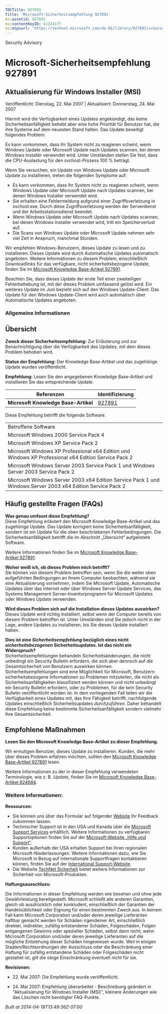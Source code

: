```yaml
---
TOCTitle: 927891
Title: 'Microsoft-Sicherheitsempfehlung 927891'
ms:assetid: 927891
ms:contentKeyID: 61224177
ms:mtpsurl: 'https://technet.microsoft.com/de-DE/library/927891(v=Security.10)'
---
```


Security Advisory

Microsoft-Sicherheitsempfehlung 927891
======================================

Aktualisierung für Windows Installer (MSI)
------------------------------------------

Veröffentlicht: Dienstag, 22. Mai 2007 | Aktualisiert: Donnerstag, 24. Mai 2007

Hiermit wird die Verfügbarkeit eines Updates angekündigt, das keine Sicherheitsanfälligkeit behebt aber eine hohe Priorität für Benutzer hat, die ihre Systeme auf dem neuesten Stand halten. Das Update beseitigt folgendes Problem:

Es kann vorkommen, dass Ihr System nicht zu reagieren scheint, wenn Windows Update oder Microsoft Update nach Updates scannen, bei denen Windows Installer verwendet wird. Unter Umständen stellen Sie fest, dass die CPU-Auslastung für den svchost-Prozess 100 % beträgt.

Wenn Sie versuchen, ein Update von Windows Update oder Microsoft Update zu installieren, treten die folgenden Symptome auf:

-   Es kann vorkommen, dass Ihr System nicht zu reagieren scheint, wenn Windows Update oder Microsoft Update nach Updates scannen, bei denen Windows Installer verwendet wird.
-   Sie erhalten eine Fehlermeldung aufgrund einer Zugriffsverletzung in svchost.exe. Durch diese Zugriffsverletzung werden der Serverdienst und der Arbeitsstationsdienst beendet.
-   Wenn Windows Update oder Microsoft Update nach Updates scannen, bei denen Windows Installer verwendet wird, tritt ein Speicherverlust auf.
-   Die Scans von Windows Update oder Microsoft Update nehmen sehr viel Zeit in Anspruch, manchmal Stunden.

Wir empfehlen Windows-Benutzern, dieses Update zu lesen und zu installieren. Dieses Update wird durch Automatische Updates automatisch angeboten. Weitere Informationen zu diesem Problem, einschließlich Downloadlinks für das verfügbare, nicht sicherheitsbezogene Update, finden Sie im [Microsoft Knowledge Base-Artikel 927891](http://support.microsoft.com/kb/927891).

Beachten Sie, dass dieses Update der erste Teil einer zweiteiligen Fehlerbehebung ist, mit der dieses Problem umfassend gelöst wird. Ein weiteres Update im Juni bezieht sich auf den Windows Update-Client. Das Update für den Windows Update-Client wird auch automatisch über Automatische Updates angeboten.

### Allgemeine Informationen

Übersicht
---------

**Zweck dieser Sicherheitsempfehlung:** Zur Erläuterung und zur Benachrichtigung über die Verfügbarkeit des Updates, mit dem dieses Problem behoben wird.

**Status der Empfehlung:** Der Knowledge Base-Artikel und das zugehörige Update wurden veröffentlicht.

**Empfehlung:** Lesen Sie den angegebenen Knowledge Base-Artikel und installieren Sie das entsprechende Update.

| Referenzen                           | Identifizierung                                  |
|--------------------------------------|--------------------------------------------------|
| **Microsoft Knowledge Base-Artikel** | [927891](http://support.microsoft.com/kb/927891) |

Diese Empfehlung betrifft die folgende Software.

|                                                                                                             |
|-------------------------------------------------------------------------------------------------------------|
| Betroffene Software                                                                                         |
| Microsoft Windows 2000 Service Pack 4                                                                       |
| Microsoft Windows XP Service Pack 2                                                                         |
| Microsoft Windows XP Professional x64 Edition und Windows XP Professional x64 Edition Service Pack 2        |
| Microsoft Windows Server 2003 Service Pack 1 und Windows Server 2003 Service Pack 2                         |
| Microsoft Windows Server 2003 x64 Edition Service Pack 1 und Windows Server 2003 x64 Edition Service Pack 2 |

Häufig gestellte Fragen (FAQs)
------------------------------

**Was genau umfasst diese Empfehlung?**  
Diese Empfehlung erläutert den Microsoft Knowledge Base-Artikel und das zugehörige Update. Das Update korrigiert keine Sicherheitsanfälligkeit, sondern ist ein Update für die oben beschriebenen Fehlerbedingungen. Die Sicherheitsanfälligkeit betrifft die im Abschnitt „Übersicht“ aufgelistete Software.

Weitere Informationen finden Sie im [Microsoft Knowledge Base-Artikel 927891](http://support.microsoft.com/kb/927891).

**Woher weiß ich, ob dieses Problem mich betrifft?**  
Sie können von diesem Problem betroffen sein, wenn Sie die weiter oben aufgeführten Bedingungen an Ihrem Computer beobachten, während sie eine Aktualisierung vornehmen, indem Sie Microsoft Update, Automatische Updates über das Internet oder über Windows Server Update Services, das Systems Management Server-Inventurprogramm für Microsoft Updates oder Windows Update verwenden.

**Wird dieses Problem sich auf die Installation dieses Updates auswirken?**  
Dieses Update wird richtig installiert, selbst wenn der Computer bereits von diesem Problem betroffen ist. Unter Umständen sind Sie jedoch nicht in der Lage, andere Updates zu installieren, bis Sie dieses Update installiert haben.

**Dies ist eine *Sicherheitsempfehlung* bezüglich eines nicht *sicherheitsbezogenen* Sicherheitsupdates. Ist das nicht ein Widerspruch?**  
Sicherheitsempfehlungen behandeln Sicherheitsänderungen, die nicht unbedingt ein Security Bulletin erfordern, die sich aber dennoch auf die Gesamtsicherheit von Benutzern auswirken können. Sicherheitsempfehlungen sind eine Möglichkeit für Microsoft, Benutzern sicherheitsbezogene Informationen zu Problemen mitzuteilen, die nicht als Sicherheitsanfälligkeiten klassifiziert werden können und nicht unbedingt ein Security Bulletin erfordern, oder zu Problemen, für die kein Security Bulletin veröffentlicht worden ist. In dem vorliegenden Fall teilen wir die Verfügbarkeit eines Updates mit, das Ihre Fähigkeit betrifft, nachfolgende Updates einschließlich Sicherheitsupdates *durchzuführen*. Daher behandelt diese Empfehlung keine bestimmte Sicherheitsanfälligkeit sondern vielmehr Ihre Gesamtsicherheit.

Empfohlene Maßnahmen
--------------------

**Lesen Sie den Microsoft Knowledge Base-Artikel zu dieser Empfehlung.**

Wir ermutigen Benutzer, dieses Update zu installieren. Kunden, die mehr über dieses Problem erfahren möchten, sollten den [Microsoft Knowledge Base-Artikel 927891](http://support.microsoft.com/kb/927891) lesen.

Weitere Informationen zu der in dieser Empfehlung verwendeten Terminologie, wie z. B. *Update*, finden Sie im [Microsoft Knowledge Base-Artikel 824684](http://support.microsoft.com/kb/824684).

### Weitere Informationen:

**Ressourcen:**

-   Sie können uns über das Formular auf folgender [Website](https://support.microsoft.com/common/survey.aspx?scid=sw;en;1257&showpage=1&ws=technet&sd=tech) Ihr Feedback zukommen lassen.
-   Technischer Support ist in den USA und Kanada über die [Microsoft Support Services](http://go.microsoft.com/fwlink/?linkid=21131) erhältlich. Weitere Informationen zu verfügbaren Supportoptionen finden Sie auf der [Microsoft-Website „Hilfe und Support“](http://support.microsoft.com/).
-   Kunden außerhalb der USA erhalten Support bei ihren regionalen Microsoft-Niederlassungen. Weitere Informationen dazu, wie Sie Microsoft in Bezug auf internationale Supportfragen kontaktieren können, finden Sie auf der [International Support-Website](http://go.microsoft.com/fwlink/?linkid=21155).
-   Die Website [TechNet Sicherheit](http://www.microsoft.com/germany/technet/sicherheit/default.mspx) bietet weitere Informationen zur Sicherheit von Microsoft-Produkten.

**Haftungsausschluss:**

Die Informationen in dieser Empfehlung werden wie besehen und ohne jede Gewährleistung bereitgestellt. Microsoft schließt alle anderen Garantien, gleich ob ausdrücklich oder konkludent, einschließlich der Garantien der Handelsüblichkeit oder Eignung für einen bestimmten Zweck aus. In keinem Fall kann Microsoft Corporation und/oder deren jeweilige Lieferanten haftbar gemacht werden für Schäden irgendeiner Art, einschließlich direkter, indirekter, zufällig entstandener Schäden, Folgeschäden, Folgen entgangenen Gewinns oder spezieller Schäden, selbst dann nicht, wenn Microsoft Corporation und/oder deren jeweilige Lieferanten auf die mögliche Entstehung dieser Schäden hingewiesen wurde. Weil in einigen Staaten/Rechtsordnungen der Ausschluss oder die Beschränkung einer Haftung für zufällig entstandene Schäden oder Folgeschäden nicht gestattet ist, gilt die obige Einschränkung eventuell nicht für sie.

**Revisionen:**

-   <p>22. Mai 2007: Die Empfehlung wurde veröffentlicht.</P>
-   <p>24. Mai 2007: Empfehlung überarbeitet - Beschreibung geändert in "Aktualisierung für Windows Installer (MSI)", kleinere Änderungen wie das Löschen nicht benötigter FAQ-Punkte.</P>

*Built at 2014-04-18T13:49:36Z-07:00*
